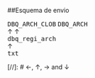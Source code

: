 ##Esquema de envio

<kbd>DBQ_ARCH_CLOB</kbd> <kbd>DBQ_ARCH</kbd>  
      &uarr;    &uarr;  
<kbd> dbq_regi_arch </kbd>  
       &uarr;  
<kbd>  txt  </kbd>  

[//]: # &larr;, &uarr;, &rarr; and &darr;